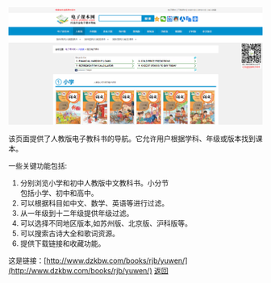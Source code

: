 ![alt text](../../images/image.png)

该页面提供了人教版电子教科书的导航。它允许用户根据学科、年级或版本找到课本。

一些关键功能包括: <br>
1. 分别浏览小学和初中人教版中文教科书。小分节<br>包括小学、初中和高中。<br>
2. 可以根据科目如中文、数学、英语等进行过滤。<br>
3. 从一年级到十二年级提供年级过滤。<br>
4. 可以选择不同地区版本,如苏州版、北京版、沪科版等。<br>
5. 可以搜索古诗大全和歌词资源。<br>
6. 提供下载链接和收藏功能。<br>

这是链接：[http://www.dzkbw.com/books/rjb/yuwen/](http://www.dzkbw.com/books/rjb/yuwen/)
[返回](../chinese1.md.html) 